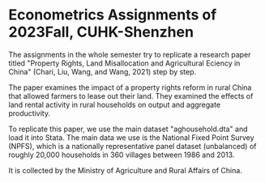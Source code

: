 # Econometrics Assignments of 2023Fall, CUHK-Shenzhen
The assignments in the whole semester try to replicate a research paper titled "Property Rights, Land Misallocation and Agricultural Eciency in China" (Chari, Liu, Wang, and Wang, 2021) step by step. 

The paper examines the impact of a property rights reform in rural China that allowed farmers to lease out their land.
They examined the effects of land rental activity in rural households on output and aggregate productivity.

To replicate this paper, we use the main dataset "aghousehold.dta" and load it into Stata. 
The main data we use is the National Fixed Point Survey (NPFS), which is a nationally representative panel dataset (unbalanced) of roughly 20,000 households in 360 villages between 1986 and 2013. 

It is collected by the Ministry of Agriculture and Rural Affairs of China.
